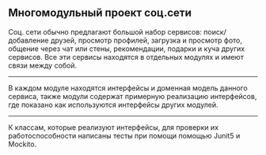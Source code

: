 **Многомодульный проект соц.сети**
---

Соц. сети обычно предлагают большой набор сервисов: 
поиск/добавление друзей, просмотр профилей,  загрузка и 
просмотр фото, общение через чат или стены, рекомендации, 
подарки и куча других сервисов. Все эти сервисы находятся 
в отдельных модулях и имеют связи между собой.

---

В каждом модуле находятся интерфейсы и доменная модель данного сервиса, также 
модули содержат примерную реализацию интерфейсов, где показано как 
используются интерфейсы других модулей.

---

К классам, которые реализуют интерфейсы, для проверки их работоспособности написаны
тесты при помощи помощью Junit5 и Mockito.

